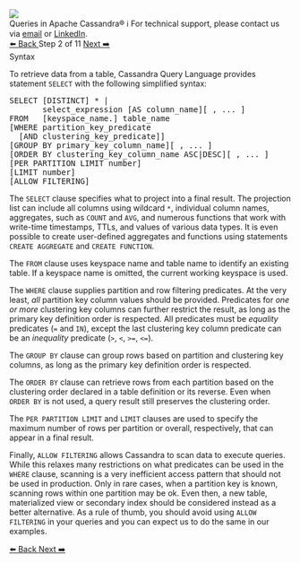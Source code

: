<!-- TOP -->
<div class="top">
  <img class="scenario-academy-logo" src="https://datastax-academy.github.io/katapod-shared-assets/images/ds-academy-2023.svg" />
  <div class="scenario-title-section">
    <span class="scenario-title">Queries in Apache Cassandra®</span>
    <span class="scenario-subtitle">ℹ️ For technical support, please contact us via <a href="mailto:aleksandr.volochnev@datastax.com">email</a> or <a href="https://dtsx.io/aleks">LinkedIn</a>.</span>
  </div>
</div>

<!-- NAVIGATION -->
<div id="navigation-top" class="navigation-top">
 <a href='command:katapod.loadPage?[{"step":"step1-astra"}]'
   class="btn btn-dark navigation-top-left">⬅️ Back
 </a>
<span class="step-count"> Step 2 of 11</span>
 <a href='command:katapod.loadPage?[{"step":"step3-astra"}]' 
    class="btn btn-dark navigation-top-right">Next ➡️
  </a>
</div>

<!-- CONTENT -->

<div class="step-title">Syntax</div>

To retrieve data from a table, Cassandra Query Language provides statement `SELECT` with the following simplified syntax:

<pre class="non-executable-code">
SELECT [DISTINCT] * | 
       select_expression [AS column_name][ , ... ]
FROM   [keyspace_name.] table_name 
[WHERE partition_key_predicate
  [AND clustering_key_predicate]] 
[GROUP BY primary_key_column_name][ , ... ]
[ORDER BY clustering_key_column_name ASC|DESC][ , ... ]
[PER PARTITION LIMIT number]
[LIMIT number]
[ALLOW FILTERING]
</pre>

The `SELECT` clause specifies what to project into a final result. The projection list can include all columns using wildcard `*`, 
individual column names, aggregates, such as `COUNT` and `AVG`, and numerous functions that work with write-time timestamps,
TTLs, and values of various data types. It is even possible to create user-defined aggregates and functions using 
statements `CREATE AGGREGATE` and `CREATE FUNCTION`.

The `FROM` clause uses keyspace name and table name to identify an existing table. 
If a keyspace name is omitted, the current working keyspace is used.

The `WHERE` clause supplies partition and row filtering predicates. At the very least, 
*all* partition key column values should be provided. Predicates for *one or more* clustering key columns can 
further restrict the result, as long as the primary key definition order is respected. All predicates must be *equality* predicates (`=` and `IN`), 
except the last clustering key column predicate can be an *inequality* predicate (`>`, `<`, `>=`, `<=`).

The `GROUP BY` clause can group rows based on partition and clustering key columns, as long as the primary key definition order is respected.

The `ORDER BY` clause can retrieve rows from each partition based on the clustering order declared in a table definition or its reverse.
Even when `ORDER BY` is not used, a query result still preserves the clustering order.

The `PER PARTITION LIMIT` and `LIMIT` clauses are used to specify the maximum number of rows per partition or overall, respectively, 
that can appear in a final result.

Finally, `ALLOW FILTERING` allows Cassandra to scan data to execute queries. While this relaxes many restrictions on what predicates can be used in the `WHERE` clause, 
scanning is a very inefficient access pattern that should not be used in production. Only in rare cases, when a partition key is known, 
scanning rows within one partition may be ok. Even then, a new table, materialized view or secondary index should be considered instead as a better alternative. 
As a rule of thumb, you should avoid using `ALLOW FILTERING` in your queries and you can expect us to do the same in our examples.

<!-- NAVIGATION -->
<div id="navigation-bottom" class="navigation-bottom">
 <a href='command:katapod.loadPage?[{"step":"step1-astra"}]'
   class="btn btn-dark navigation-bottom-left">⬅️ Back
 </a>
 <a href='command:katapod.loadPage?[{"step":"step3-astra"}]'
    class="btn btn-dark navigation-bottom-right">Next ➡️
  </a>
</div>
